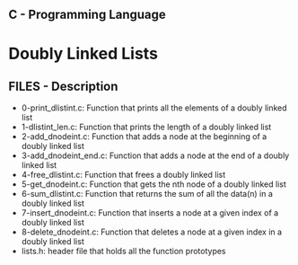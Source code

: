## C - Programming Language

# Doubly Linked Lists

## FILES - Description

* 0-print_dlistint.c: Function that prints all the elements of a doubly linked list
* 1-dlistint_len.c: Function that prints the length of a doubly linked list
* 2-add_dnodeint.c: Function that adds a node at the beginning of a doubly linked list
* 3-add_dnodeint_end.c: Function that adds a node at the end of a doubly linked list
* 4-free_dlistint.c: Function that frees a doubly linked list
* 5-get_dnodeint.c: Function that gets the nth node of a doubly linked list
* 6-sum_dlistint.c: Function that returns the sum of all the data(n) in a doubly linked list
* 7-insert_dnodeint.c: Function that inserts a node at a given index of a doubly linked list
* 8-delete_dnodeint.c: Function that deletes a node at a given index in a doubly linked list
* lists.h: header file that holds all the function prototypes
